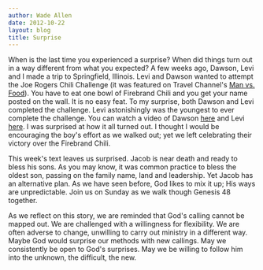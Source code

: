 ```yaml
---
author: Wade Allen
date: 2012-10-22
layout: blog
title: Surprise
---
```


When is the last time you experienced a surprise? When did things turn out in a way different from what you expected? A few weeks ago, Dawson, Levi and I made a trip to Springfield, Illinois. Levi and Dawson wanted to attempt the Joe Rogers Chili Challenge (it was featured on Travel Channel's [Man vs. Food](http://www.travelchannel.com/tv-shows/man-v-food "Man v. Food : TV Shows : Travel Channel")). You have to eat one bowl of Firebrand Chili and you get your name posted on the wall. It is no easy feat. To my surprise, both Dawson and Levi completed the challenge. Levi astonishingly was the youngest to ever complete the challenge. You can watch a video of Dawson [here](http://www.youtube.com/watch?v=T1ETfUFNvC8&amp;feature=plcp "Dawson eating Joe Rogers - YouTube") and Levi [here](http://www.youtube.com/watch?v=Io1h9aT6iGo&amp;feature=plcp "Levi at Joe Rogers chili - YouTube"). I was surprised at how it all turned out. I thought I would be encouraging the boy's effort as we walked out; yet we left celebrating their victory over the Firebrand Chili.

This week's text leaves us surprised. Jacob is near death and ready to bless his sons. As you may know, it was common practice to bless the oldest son, passing on the family name, land and leadership. Yet Jacob has an alternative plan. As we have seen before, God likes to mix it up; His ways are unpredictable. Join us on Sunday as we walk though Genesis 48 together. 

As we reflect on this story, we are reminded that God's calling cannot be mapped out. We are challenged with a willingness for flexibility. We are often adverse to change, unwilling to carry out ministry in a different way. Maybe God would surprise our methods with new callings. May we consistently be open to God's surprises. May we be willing to follow him into the unknown, the difficult, the new.
